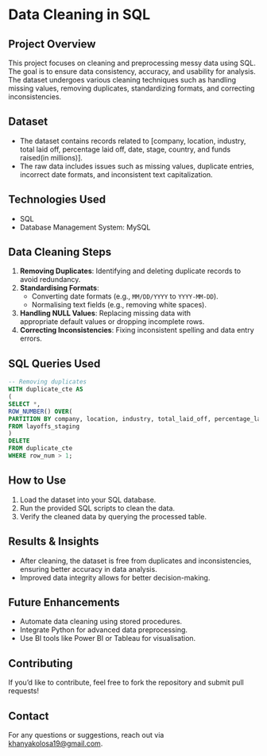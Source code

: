 # Data Cleaning in SQL

## Project Overview
This project focuses on cleaning and preprocessing messy data using SQL. The goal is to ensure data consistency, accuracy, and usability for analysis. The dataset undergoes various cleaning techniques such as handling missing values, removing duplicates, standardizing formats, and correcting inconsistencies.

## Dataset
- The dataset contains records related to [company, location, industry, total laid off, percentage laid off, date, stage, country, and funds raised(in millions)].
- The raw data includes issues such as missing values, duplicate entries, incorrect date formats, and inconsistent text capitalization.

## Technologies Used
- SQL
- Database Management System: MySQL

## Data Cleaning Steps
1. **Removing Duplicates**: Identifying and deleting duplicate records to avoid redundancy.
2. **Standardising Formats**:
   - Converting date formats (e.g., `MM/DD/YYYY` to `YYYY-MM-DD`).
   - Normalising text fields (e.g., removing white spaces).
3. **Handling NULL Values**: Replacing missing data with     
appropriate default values or dropping incomplete rows.
4. **Correcting Inconsistencies**: Fixing inconsistent spelling and data entry errors.

## SQL Queries Used
```sql
-- Removing duplicates
WITH duplicate_cte AS 
(
SELECT *,
ROW_NUMBER() OVER(
PARTITION BY company, location, industry, total_laid_off, percentage_laid_off, `date`, stage, funds_raised_millions) AS row_num
FROM layoffs_staging
)
DELETE
FROM duplicate_cte
WHERE row_num > 1;
```

## How to Use
1. Load the dataset into your SQL database.
2. Run the provided SQL scripts to clean the data.
3. Verify the cleaned data by querying the processed table.

## Results & Insights
- After cleaning, the dataset is free from duplicates and inconsistencies, ensuring better accuracy in data analysis.
- Improved data integrity allows for better decision-making.

## Future Enhancements
- Automate data cleaning using stored procedures.
- Integrate Python for advanced data preprocessing.
- Use BI tools like Power BI or Tableau for visualisation.

## Contributing
If you’d like to contribute, feel free to fork the repository and submit pull requests!

## Contact
For any questions or suggestions, reach out via khanyakolosa19@gmail.com.


